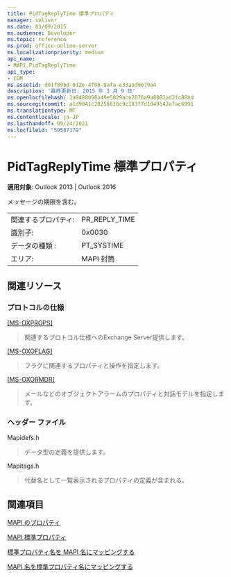 ```yaml
---
title: PidTagReplyTime 標準プロパティ
manager: soliver
ms.date: 03/09/2015
ms.audience: Developer
ms.topic: reference
ms.prod: office-online-server
ms.localizationpriority: medium
api_name:
- MAPI.PidTagReplyTime
api_type:
- COM
ms.assetid: d01f89bd-012e-4f08-9afa-e33aad9679a4
description: '最終更新日: 2015 年 3 月 9 日'
ms.openlocfilehash: 1a8480090a49e5829ace2076a9a8081ad2fc88bd
ms.sourcegitcommit: a1d9041c20256616c9c183f7d1049142a7ac6991
ms.translationtype: MT
ms.contentlocale: ja-JP
ms.lasthandoff: 09/24/2021
ms.locfileid: "59587179"
---
```

# <a name="pidtagreplytime-canonical-property"></a>PidTagReplyTime 標準プロパティ

  
  
**適用対象**: Outlook 2013 | Outlook 2016 
  
メッセージの期限を含む。 
  
|||
|:-----|:-----|
|関連するプロパティ:  <br/> |PR_REPLY_TIME  <br/> |
|識別子:  <br/> |0x0030  <br/> |
|データの種類 :   <br/> |PT_SYSTIME  <br/> |
|エリア:  <br/> |MAPI 封筒  <br/> |
   
## <a name="related-resources"></a>関連リソース

### <a name="protocol-specifications"></a>プロトコルの仕様

[[MS-OXPROPS]](https://msdn.microsoft.com/library/f6ab1613-aefe-447d-a49c-18217230b148%28Office.15%29.aspx)
  
> 関連するプロトコル仕様へのExchange Server提供します。
    
[[MS-OXOFLAG]](https://msdn.microsoft.com/library/f1e50be4-ed30-4c2a-b5cb-8ff3aaaf9b91%28Office.15%29.aspx)
  
> フラグに関連するプロパティと操作を指定します。
    
[[MS-OXORMDR]](https://msdn.microsoft.com/library/5454ebcc-e5d1-4da8-a598-d393b101caab%28Office.15%29.aspx)
  
> メールなどのオブジェクトアラームのプロパティと対話モデルを指定します。
    
### <a name="header-files"></a>ヘッダー ファイル

Mapidefs.h
  
> データ型の定義を提供します。
    
Mapitags.h
  
> 代替名として一覧表示されるプロパティの定義が含まれる。
    
## <a name="see-also"></a>関連項目



[MAPI のプロパティ](mapi-properties.md)
  
[MAPI 標準プロパティ](mapi-canonical-properties.md)
  
[標準プロパティ名を MAPI 名にマッピングする](mapping-canonical-property-names-to-mapi-names.md)
  
[MAPI 名を標準プロパティ名にマッピングする](mapping-mapi-names-to-canonical-property-names.md)

